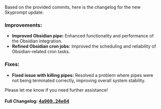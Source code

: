 Based on the provided commits, here is the changelog for the new Skyprompt update:

### **Improvements:**
- **Improved Obsidian pipe:** Enhanced functionality and performance of the Obsidian integration.
- **Refined Obsidian cron jobs:** Improved the scheduling and reliability of Obsidian-related cron tasks.

### **Fixes:**
- **Fixed issue with killing pipes:** Resolved a problem where pipes were not being terminated correctly, improving overall system stability. 

Please let me know if you need further assistance!

#### **Full Changelog:** [4a969..24e64](https://github.com/mediar-ai/skyprompt/compare/4a969..24e64)

